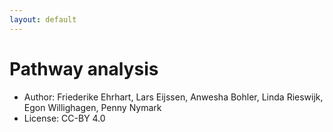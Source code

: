 ```yaml
---
layout: default
---
```


Pathway analysis
================

* Author: Friederike Ehrhart, Lars Eijssen, Anwesha Bohler, Linda Rieswijk, Egon Willighagen, Penny Nymark
* License: CC-BY 4.0 
